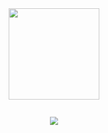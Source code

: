 <div align="center">
  <img height="180em"  align="center" src="https://github-readme-stats.vercel.app/api/top-langs/?username=Rianito&layout=compact&langs_count=7&theme=react" />
</div>
<br>
<div  align="center"> 
  <div style="display: inline_block">
    <br>
    <a href="https://www.linkedin.com/in/Rianito/" target="_blank"><img src="https://img.shields.io/badge/-LinkedIn-%230077B5?style=for-the-badge&logo=linkedin&logoColor=white" target="_blank"></a>
  </div>
</div> 
